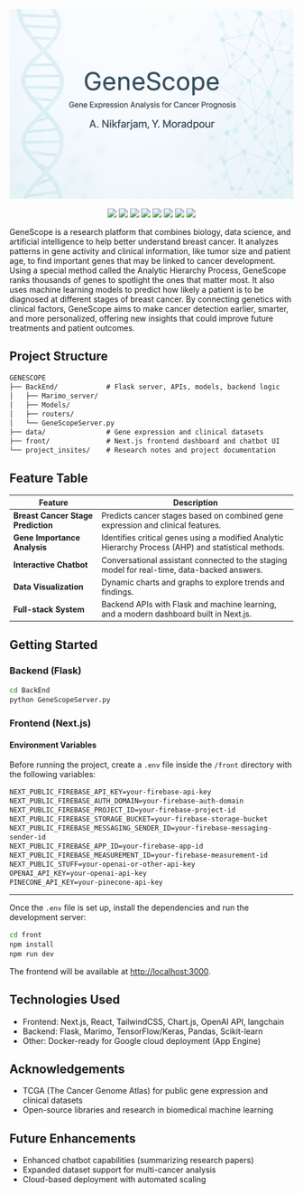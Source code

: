 <p align="center">
  <img src="project_insites/readme_intro.png" alt="Gene Intro" width="800" />
</p>

<p align="center">
  <img src="https://img.shields.io/badge/Built%20With-Python-blue?style=for-the-badge" />
  <img src="https://img.shields.io/badge/Frontend-TypeScript-blue?style=for-the-badge" />
  <img src="https://img.shields.io/badge/Framework-Next.js-black?logo=next.js&style=for-the-badge" />
  <img src="https://img.shields.io/badge/UI-Marimo-blueviolet?style=for-the-badge" />
  <img src="https://img.shields.io/badge/LangChain-Enabled-success?style=for-the-badge" />
  <img src="https://img.shields.io/badge/Pinecone-Integrated-lightgrey?style=for-the-badge" />
  <img src="https://img.shields.io/badge/Maintained-Yes-blue?style=for-the-badge" />
  <img src="https://img.shields.io/badge/Website-Up-blue?style=for-the-badge" />
</p>

GeneScope is a research platform that combines biology, data science, and artificial intelligence to help better understand breast cancer. It analyzes patterns in gene activity and clinical information, like tumor size and patient age, to find important genes that may be linked to cancer development. Using a special method called the Analytic Hierarchy Process, GeneScope ranks thousands of genes to spotlight the ones that matter most. It also uses machine learning models to predict how likely a patient is to be diagnosed at different stages of breast cancer. By connecting genetics with clinical factors, GeneScope aims to make cancer detection earlier, smarter, and more personalized, offering new insights that could improve future treatments and patient outcomes.

## Project Structure

```
GENESCOPE
├── BackEnd/            # Flask server, APIs, models, backend logic
│   ├── Marimo_server/
│   ├── Models/
│   ├── routers/
│   └── GeneScopeServer.py
├── data/               # Gene expression and clinical datasets
├── front/              # Next.js frontend dashboard and chatbot UI
└── project_insites/    # Research notes and project documentation
```

## Feature Table


| Feature                   | Description                                                                                       |
|---------------------------|---------------------------------------------------------------------------------------------------|
| **Breast Cancer Stage Prediction** | Predicts cancer stages based on combined gene expression and clinical features.               |
| **Gene Importance Analysis**      | Identifies critical genes using a modified Analytic Hierarchy Process (AHP) and statistical methods. |
| **Interactive Chatbot**           | Conversational assistant connected to the staging model for real-time, data-backed answers.   |
| **Data Visualization**            | Dynamic charts and graphs to explore trends and findings.                                    |
| **Full-stack System**             | Backend APIs with Flask and machine learning, and a modern dashboard built in Next.js.        |


## Getting Started

### Backend (Flask)

```bash
cd BackEnd
python GeneScopeServer.py
```

### Frontend (Next.js)

#### Environment Variables

Before running the project, create a `.env` file inside the `/front` directory with the following variables:

```env
NEXT_PUBLIC_FIREBASE_API_KEY=your-firebase-api-key
NEXT_PUBLIC_FIREBASE_AUTH_DOMAIN=your-firebase-auth-domain
NEXT_PUBLIC_FIREBASE_PROJECT_ID=your-firebase-project-id
NEXT_PUBLIC_FIREBASE_STORAGE_BUCKET=your-firebase-storage-bucket
NEXT_PUBLIC_FIREBASE_MESSAGING_SENDER_ID=your-firebase-messaging-sender-id
NEXT_PUBLIC_FIREBASE_APP_ID=your-firebase-app-id
NEXT_PUBLIC_FIREBASE_MEASUREMENT_ID=your-firebase-measurement-id
NEXT_PUBLIC_STUFF=your-openai-or-other-api-key
OPENAI_API_KEY=your-openai-api-key
PINECONE_API_KEY=your-pinecone-api-key
```

---

Once the `.env` file is set up, install the dependencies and run the development server:

```bash
cd front
npm install
npm run dev
```

The frontend will be available at [http://localhost:3000](http://localhost:3000).

## Technologies Used

- Frontend: Next.js, React, TailwindCSS, Chart.js, OpenAI API, langchain
- Backend: Flask, Marimo, TensorFlow/Keras, Pandas, Scikit-learn
- Other: Docker-ready for Google cloud deployment (App Engine)

## Acknowledgements

- TCGA (The Cancer Genome Atlas) for public gene expression and clinical datasets
- Open-source libraries and research in biomedical machine learning

## Future Enhancements

- Enhanced chatbot capabilities (summarizing research papers)
- Expanded dataset support for multi-cancer analysis
- Cloud-based deployment with automated scaling
